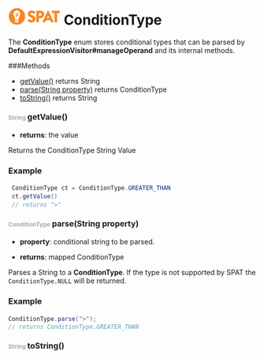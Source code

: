 ![SPAT](spat.jpg) ConditionType
=====


The **ConditionType** enum stores conditional types that can be parsed by
**DefaultExpressionVisitor#manageOperand** and its internal methods.




###Methods
- [getValue()](#1268464124)  returns String
- [parse(String property)](#685274522)  returns ConditionType
- [toString()](#1774939245)  returns String


#### <span style="font-size:12px;color:#AAAAAA">String</span> <a style="font-size:16px;" name="1268464124">getValue</a><span style="font-size:16px;">()</span>
- <b>returns</b>: the value

Returns the ConditionType String Value
### Example
```java
 ConditionType ct = ConditionType.GREATER_THAN
 ct.getValue()
 // returns ">"
```



#### <span style="font-size:12px;color:#AAAAAA">ConditionType</span> <a style="font-size:16px;" name="685274522">parse</a><span style="font-size:16px;">(String property)</span>
- <b>property</b>: 
        conditional string to be parsed.

- <b>returns</b>: mapped ConditionType

 Parses a String to a **ConditionType**. If the type is not supported by SPAT
 the `ConditionType.NULL` will be returned.
 ### Example
 ```java
 ConditionType.parse(">");
 // returns ConditionType.GREATER_THAN
 ```



#### <span style="font-size:12px;color:#AAAAAA">String</span> <a style="font-size:16px;" name="1774939245">toString</a><span style="font-size:16px;">()</span>

